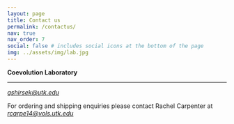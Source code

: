 ```yaml
---
layout: page
title: Contact us
permalink: /contactus/
nav: true
nav_order: 7
social: false # includes social icons at the bottom of the page
img: ../assets/img/lab.jpg
---
```


<b> Coevolution Laboratory </b> <br> <hr>
<i class="fa fa-envelope"></i> <em> gshirsek@utk.edu </em> 


For ordering and shipping enquiries please contact Rachel Carpenter at 
<i class="fa fa-envelope"></i> <em>rcarpe14@vols.utk.edu</em>

